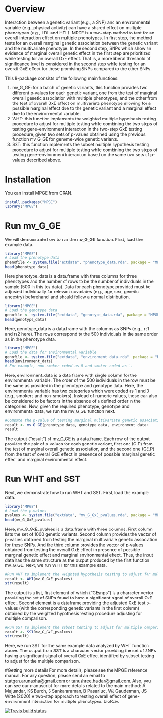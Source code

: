 
<!-- README.md is generated from README.Rmd. Please edit that file -->

# Overview

Interaction between a genetic variant (e.g., a SNP) and an environmental
variable (e.g., physical activity) can have a shared effect on multiple
phenotypes (e.g., LDL and HDL). MPGE is a two-step method to test for an
overall interaction effect on multiple phenotypes. In first step, the
method tests for an overall marginal genetic association between the
genetic variant and the multivariate phenotype. In the second step, SNPs
which show an evidence of marginal overall genetic effect in the first
step are prioritized while testing for an overall GxE effect. That is, a
more liberal threshold of significance level is considered in the second
step while testing for an overall GxE effect for these promising SNPs
compared to the other SNPs.

This R-package consists of the following main functions:

1.  mv\_G\_GE: for a batch of genetic variants, this function provides
    two different p-values for each genetic variant, one from the test
    of marginal overall genetic association with multiple phenotypes,
    and the other from the test of overall GxE effect on multivariate
    phenotype allowing for a possible marginal effect due to the genetic
    variant and a marginal effect due to the environmental variable.
2.  WHT: this function implements the weighted multiple hypothesis
    testing procedure to adjust for multiple testing while combining the
    two steps of testing gene-environment interaction in the two-step
    GxE testing procedure, given two sets of p-values obtained using the
    previous function mv\_G\_GE for genome-wide genetic variants.
3.  SST: this function implements the subset multiple hypothesis testing
    procedure to adjust for multiple testing while combining the two
    steps of testing gene-environment interaction based on the same two
    sets of p-values described above.

# Installation

You can install MPGE from CRAN.

``` r
install.packages("MPGE")
library("MPGE")
```

# Run mv\_G\_GE

We will demonstrate how to run the mv\_G\_GE function. First, load the
example data.

``` r
library("MPGE")
# Load the phenotype data
phenofile <- system.file("extdata", "phenotype_data.rda", package = "MPGE")
head(phenotype_data)
```

Here phenotype\_data is a data.frame with three columns for three
phenotypes and the number of rows to be the number of individuals in the
sample (500 in this toy data). Data for each phenotype provided must be
adjusted individually for relevant covariates (e.g., age, sex, genetic
ancestry) beforehand, and should follow a normal distribution.

``` r
library("MPGE")
# Load the genotype data
genofile <- system.file("extdata", "genotype_data.rda", package = "MPGE")
head(genotype_data)
```

Here, genotype\_data is a data.frame with the columns as SNPs (e.g., rs1
and rs2 here). The rows correspond to the 500 individuals in the same
order as in the phenotype data.

``` r
library("MPGE")
# Load the data for environmental variable
genofile <- system.file("extdata", "environment_data.rda", package = "MPGE")
head(environment_data)
# For example, non-smoker coded as 0 and smoker coded as 1.
```

Here, environment\_data is a data frame with single column for the
environmental variable. The order of the 500 individuals in the row must
be the same as provided in the phenotype and genotype data. Here, the
environmental variable has two categories which were coded as 1 and 0
(e.g., smokers and non-smokers). Instead of numeric values, these can
also be considered to be factors in the absence of a defined order in
the categories. Now, given the required phenotype, genotype and
environmental data, we run the mv\_G\_GE function next.

``` r
#Compute the p-value of testing marginal multivariate genetic association. And, compute the p-value of testing multivariate GxE effect in presence of possible marginal genetic effect and marginal environmental effect on the phenotypes.
result <- mv_G_GE(phenotype_data, genotype_data, environment_data)
result
```

The output (“result”) of mv\_G\_GE is a data.frame. Each row of the
output provides the pair of p-values for each genetic variant, first one
(G.P) from the test of marginal overall genetic association, and the
second one (GE.P) from the test of overall GxE effect in presence of
possible marginal genetic effect and marginal environmental effect.

# Run WHT and SST

Next, we demonstrate how to run WHT and SST. First, load the example
data.

``` r
library("MPGE")
# Load the p-values
pvalues <- system.file("extdata", "mv_G_GxE_pvalues.rda", package = "MPGE")
head(mv_G_GxE_pvalues)
```

Here, mv\_G\_GxE\_pvalues is a data.frame with three columns. First
column lists the set of 1000 genetic variants. Second column provides
the vector of p-values obtained from testing the marginal multivariate
genetic association for these SNPs. And the third column provides the
vector of p-values obtained from testing the overall GxE effect in
presence of possible marginal genetic effect and marginal environmental
effect. Thus, the input data has the same structure as the output
produced by the first function mv\_G\_GE. Next, we run WHT for this
example data.

``` r
#Run WHT to implement the weighted hypothesis testing to adjust for multiple comparison, and find the significant SNPs with an overall GxE effect.
result <- WHT(mv_G_GxE_pvalues)
str(result)
```

The output is a list, first element of which (“GEsnps”) is a character
vector providing the set of SNPs found to have a significant signal of
overall GxE effect. Second element is a dataframe providing the adjusted
GxE test p-values (with the corresponding genetic variants in the first
column) obtained by the weighted hypothesis testing procedure adjusting
for multiple comparison.

``` r
#Run SST to implement the subset testing to adjust for multiple comparison, and find the significant SNPs with an overall GxE effect.
result <- SST(mv_G_GxE_pvalues)
str(result)
```

Here, we run SST for the same example data analyzed by WHT function
above. The output from SST is a character vector providing the set of
SNPs having a significant signal of overall GxE effect identified by
subset testing to adjust for the multiple comparison.

\#Getting more details For more details, please see the MPGE reference
manual. For any question, please send an email to
<statgen.arunabha@gmail.com> or <tanushree.haldar@gmail.com>. Also, you
can see our manuscript for more details related to the main method: A
Majumdar, KS Burch, S Sankararaman, B Pasaniuc, WJ Gauderman, JS Witte
(2020) A two-step approach to testing overall effect of gene-environment
interaction for multiple phenotypes. bioRxiv.

<!-- badges: start -->

[![Travis build
status](https://travis-ci.org/ArunabhaCodes/MPGE.svg?branch=master)](https://travis-ci.org/ArunabhaCodes/MPGE)
<!-- badges: end -->
